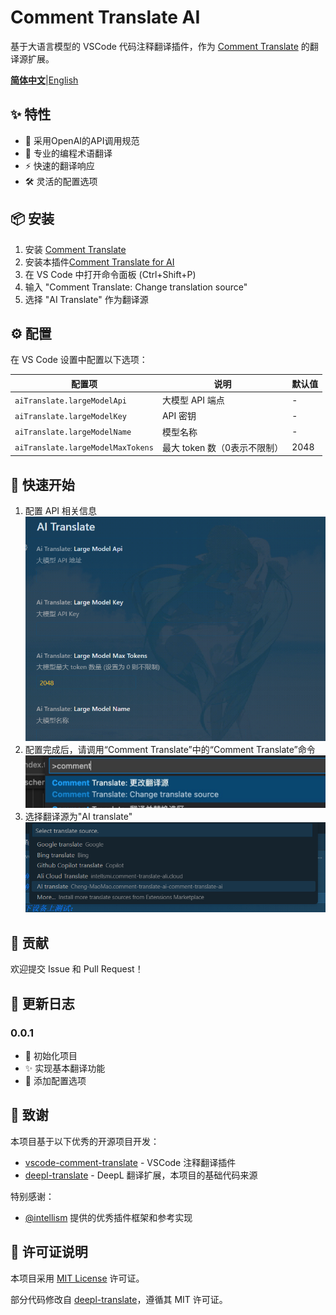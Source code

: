 # Comment Translate AI

基于大语言模型的 VSCode 代码注释翻译插件，作为 [Comment Translate](https://github.com/intellism/vscode-comment-translate) 的翻译源扩展。

[**简体中文**](README.md)|[English](README_en.md)

## ✨ 特性

- 🤖 采用OpenAI的API调用规范
- 🎯 专业的编程术语翻译
- ⚡ 快速的翻译响应
- 🛠️ 灵活的配置选项

## 📦 安装

1. 安装 [Comment Translate](https://github.com/intellism/vscode-comment-translate)
2. 安装本插件[Comment Translate for AI](https://marketplace.visualstudio.com/items?itemName=Cheng-MaoMao.ai-powered-comment-translate-extension&ssr=false#overview)
3. 在 VS Code 中打开命令面板 (Ctrl+Shift+P)
4. 输入 "Comment Translate: Change translation source"
5. 选择 "AI Translate" 作为翻译源

## ⚙️ 配置

在 VS Code 设置中配置以下选项：

| 配置项                              | 说明                         | 默认值 |
| ----------------------------------- | ---------------------------- | ------ |
| `aiTranslate.largeModelApi`       | 大模型 API 端点              | -      |
| `aiTranslate.largeModelKey`       | API 密钥                     | -      |
| `aiTranslate.largeModelName`      | 模型名称                     | -      |
| `aiTranslate.largeModelMaxTokens` | 最大 token 数（0表示不限制） | 2048   |

## 🚀 快速开始

1. 配置 API 相关信息
   ![配置](./image/setting.png)
2. 配置完成后，请调用“Comment Translate”中的“Comment Translate”命令
   ![换源](./image/change.png)
3. 选择翻译源为"AI translate"
   ![选择](./image/select.png)

## 🤝 贡献

欢迎提交 Issue 和 Pull Request！

## 📝 更新日志

### 0.0.1

- 🎉 初始化项目
- ✨ 实现基本翻译功能
- 🔧 添加配置选项

## 🙏 致谢

本项目基于以下优秀的开源项目开发：

- [vscode-comment-translate](https://github.com/intellism/vscode-comment-translate) - VSCode 注释翻译插件
- [deepl-translate](https://github.com/intellism/deepl-translate) - DeepL 翻译扩展，本项目的基础代码来源

特别感谢：

- [@intellism](https://github.com/intellism) 提供的优秀插件框架和参考实现

## 📄 许可证说明

本项目采用 [MIT License](LICENSE) 许可证。

部分代码修改自 [deepl-translate](https://github.com/intellism/deepl-translate)，遵循其 MIT 许可证。

